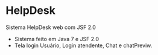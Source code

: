 # HelpDesk
Sistema HelpDesk web com JSF 2.0

- Sistema feito em Java 7 e JSF 2.0
- Tela login Usuário, Login atendente, Chat e chatPreviw.

